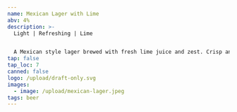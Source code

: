 ```yaml
---
name: Mexican Lager with Lime
abv: 4%
description: >-
  Light | Refreshing | Lime


  A Mexican style lager brewed with fresh lime juice and zest. Crisp and refreshing. Perfect for the heat.
tap: false
tap_loc: 7
canned: false
logo: /upload/draft-only.svg
images:
  - image: /upload/mexican-lager.jpeg
tags: beer
---
```

